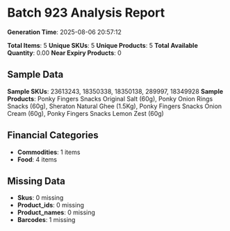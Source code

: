 # Batch 923 Analysis Report

**Generation Time**: 2025-08-06 20:57:12

**Total Items**: 5
**Unique SKUs**: 5
**Unique Products**: 5
**Total Available Quantity**: 0.00
**Near Expiry Products**: 0

## Sample Data
**Sample SKUs**: 23613243, 18350338, 18350138, 289997, 18349928
**Sample Products**: Ponky Fingers Snacks Original Salt (60g), Ponky Onion Rings Snacks (60g), Sheraton Natural Ghee (1.5Kg), Ponky Fingers Snacks Onion Cream (60g), Ponky Fingers Snacks Lemon Zest (60g)

## Financial Categories
- **Commodities**: 1 items
- **Food**: 4 items

## Missing Data
- **Skus**: 0 missing
- **Product_ids**: 0 missing
- **Product_names**: 0 missing
- **Barcodes**: 1 missing
